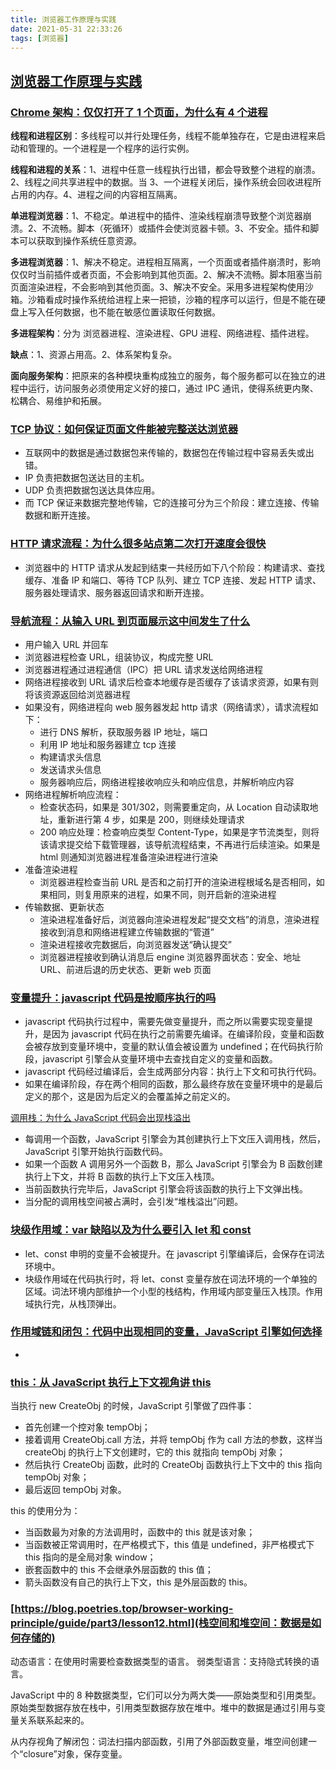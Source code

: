 ```yaml
---
title: 浏览器工作原理与实践
date: 2021-05-31 22:33:26
tags: [浏览器]
---
```


## [浏览器工作原理与实践](https://blog.poetries.top/browser-working-principle/)

### [Chrome 架构：仅仅打开了 1 个页面，为什么有 4 个进程](https://blog.poetries.top/browser-working-principle/guide/part1/lesson01.html)

**线程和进程区别**：多线程可以并行处理任务，线程不能单独存在，它是由进程来启动和管理的。一个进程是一个程序的运行实例。

**线程和进程的关系**：1、进程中任意一线程执行出错，都会导致整个进程的崩溃。2、线程之间共享进程中的数据。当 3、一个进程关闭后，操作系统会回收进程所占用的内存。4、进程之间的内容相互隔离。

**单进程浏览器**：1、不稳定。单进程中的插件、渲染线程崩溃导致整个浏览器崩溃。2、不流畅。脚本（死循环）或插件会使浏览器卡顿。3、不安全。插件和脚本可以获取到操作系统任意资源。

**多进程浏览器**：1、解决不稳定。进程相互隔离，一个页面或者插件崩溃时，影响仅仅时当前插件或者页面，不会影响到其他页面。2、解决不流畅。脚本阻塞当前页面渲染进程，不会影响到其他页面。3、解决不安全。采用多进程架构使用沙箱。沙箱看成时操作系统给进程上来一把锁，沙箱的程序可以运行，但是不能在硬盘上写入任何数据，也不能在敏感位置读取任何数据。

**多进程架构**：分为 浏览器进程、渲染进程、GPU 进程、网络进程、插件进程。

**缺点**：1、资源占用高。2、体系架构复杂。

**面向服务架构**：把原来的各种模块重构成独立的服务，每个服务都可以在独立的进程中运行，访问服务必须使用定义好的接口，通过 IPC 通讯，使得系统更内聚、松耦合、易维护和拓展。

### [TCP 协议：如何保证页面文件能被完整送达浏览器](https://blog.poetries.top/browser-working-principle/guide/part1/lesson02.html)

- 互联网中的数据是通过数据包来传输的，数据包在传输过程中容易丢失或出错。
- IP 负责把数据包送达目的主机。
- UDP 负责把数据包送达具体应用。
- 而 TCP 保证来数据完整地传输，它的连接可分为三个阶段：建立连接、传输数据和断开连接。

### [HTTP 请求流程：为什么很多站点第二次打开速度会很快](https://blog.poetries.top/browser-working-principle/guide/part1/lesson03.html)

- 浏览器中的 HTTP 请求从发起到结束一共经历如下八个阶段：构建请求、查找缓存、准备 IP 和端口、等待 TCP 队列、建立 TCP 连接、发起 HTTP 请求、服务器处理请求、服务器返回请求和断开连接。

### [导航流程：从输入 URL 到页面展示这中间发生了什么](https://blog.poetries.top/browser-working-principle/guide/part1/lesson04.html)

- 用户输入 URL 并回车
- 浏览器进程检查 URL，组装协议，构成完整 URL
- 浏览器进程通过进程通信（IPC）把 URL 请求发送给网络进程
- 网络进程接收到 URL 请求后检查本地缓存是否缓存了该请求资源，如果有则将该资源返回给浏览器进程
- 如果没有，网络进程向 web 服务器发起 http 请求（网络请求），请求流程如下：
  - 进行 DNS 解析，获取服务器 IP 地址，端口
  - 利用 IP 地址和服务器建立 tcp 连接
  - 构建请求头信息
  - 发送请求头信息
  - 服务器响应后，网络进程接收响应头和响应信息，并解析响应内容
- 网络进程解析响应流程：
  - 检查状态码，如果是 301/302，则需要重定向，从 Location 自动读取地址，重新进行第 4 步，如果是 200，则继续处理请求
  - 200 响应处理：检查响应类型 Content-Type，如果是字节流类型，则将该请求提交给下载管理器，该导航流程结束，不再进行后续渲染。如果是 html 则通知浏览器进程准备渲染进程进行渲染
- 准备渲染进程
  - 浏览器进程检查当前 URL 是否和之前打开的渲染进程根域名是否相同，如果相同，则复用原来的进程，如果不同，则开启新的渲染进程
- 传输数据、更新状态
  - 渲染进程准备好后，浏览器向渲染进程发起“提交文档”的消息，渲染进程接收到消息和网络进程建立传输数据的“管道”
  - 渲染进程接收完数据后，向浏览器发送“确认提交”
  - 浏览器进程接收到确认消息后 engine 浏览器界面状态：安全、地址 URL、前进后退的历史状态、更新 web 页面

### [变量提升：javascript 代码是按顺序执行的吗](https://blog.poetries.top/browser-working-principle/guide/part2/lesson07.html)

- javascript 代码执行过程中，需要先做变量提升，而之所以需要实现变量提升，是因为 javascript 代码在执行之前需要先编译。在编译阶段，变量和函数会被存放到变量环境中，变量的默认值会被设置为 undefined；在代码执行阶段，javascript 引擎会从变量环境中去查找自定义的变量和函数。
- javascript 代码经过编译后，会生成两部分内容：执行上下文和可执行代码。
- 如果在编译阶段，存在两个相同的函数，那么最终存放在变量环境中的是最后定义的那个，这是因为后定义的会覆盖掉之前定义的。

[调用栈：为什么 JavaScript 代码会出现栈溢出](https://blog.poetries.top/browser-working-principle/guide/part2/lesson08.html)

- 每调用一个函数，JavaScript 引擎会为其创建执行上下文压入调用栈，然后，JavaScript 引擎开始执行函数代码。
- 如果一个函数 A 调用另外一个函数 B，那么 JavaScript 引擎会为 B 函数创建执行上下文，并将 B 函数的执行上下文压入栈顶。
- 当前函数执行完毕后，JavaScript 引擎会将该函数的执行上下文弹出栈。
- 当分配的调用栈空间被占满时，会引发“堆栈溢出”问题。

### [块级作用域：var 缺陷以及为什么要引入 let 和 const](https://blog.poetries.top/browser-working-principle/guide/part2/lesson09.html)

- let、const 申明的变量不会被提升。在 javascript 引擎编译后，会保存在词法环境中。
- 块级作用域在代码执行时，将 let、const 变量存放在词法环境的一个单独的区域。词法环境内部维护一个小型的栈结构，作用域内部变量压入栈顶。作用域执行完，从栈顶弹出。

### [作用域链和闭包：代码中出现相同的变量，JavaScript 引擎如何选择](https://blog.poetries.top/browser-working-principle/guide/part2/lesson10.html)

-

### [this：从 JavaScript 执行上下文视角讲 this](https://blog.poetries.top/browser-working-principle/guide/part2/lesson11.html)

当执行 new CreateObj 的时候，JavaScript 引擎做了四件事：

- 首先创建一个控对象 tempObj；
- 接着调用 CreateObj.call 方法，并将 tempObj 作为 call 方法的参数，这样当 createObj 的执行上下文创建时，它的 this 就指向 tempObj 对象；
- 然后执行 CreateObj 函数，此时的 CreateObj 函数执行上下文中的 this 指向 tempObj 对象；
- 最后返回 tempObj 对象。

this 的使用分为：

- 当函数最为对象的方法调用时，函数中的 this 就是该对象；
- 当函数被正常调用时，在严格模式下，this 值是 undefined，非严格模式下 this 指向的是全局对象 window；
- 嵌套函数中的 this 不会继承外层函数的 this 值；
- 箭头函数没有自己的执行上下文，this 是外层函数的 this。

### [https://blog.poetries.top/browser-working-principle/guide/part3/lesson12.html](栈空间和堆空间：数据是如何存储的)

动态语言：在使用时需要检查数据类型的语言。
弱类型语言：支持隐式转换的语言。

JavaScript 中的 8 种数据类型，它们可以分为两大类——原始类型和引用类型。
原始类型数据存放在栈中，引用类型数据存放在堆中。堆中的数据是通过引用与变量关系联系起来的。

从内存视角了解闭包：词法扫描内部函数，引用了外部函数变量，堆空间创建一个“closure”对象，保存变量。
